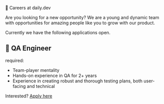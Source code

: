 🧳 Careers at daily.dev

Are you looking for a new opportunity?
We are a young and dynamic team with opportunities for amazing people like you to grow with our product.

Currently we have the following applications open.

## 🔬 QA Engineer

required:
- Team-player mentality
- Hands-on experience in QA for 2+ years
- Experience in creating robust and thorough testing plans, both user-facing and technical

Interested? [Apply here](https://it057218.typeform.com/to/Ai0D96VH)
